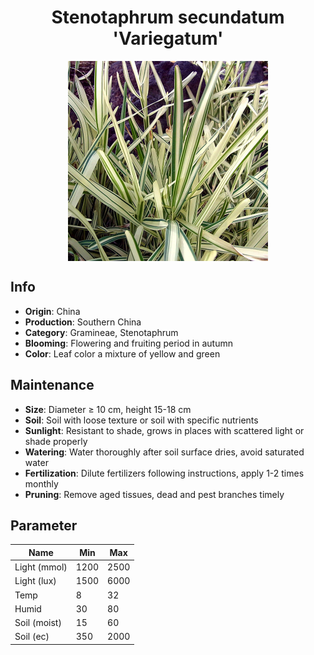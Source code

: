 <h1 align='center'>Stenotaphrum secundatum 'Variegatum'</h1>
<p align="center">
    <img 
        align='center'
        width='320'
        src="../images/stenotaphrum secundatum variegatum.png" 
        alt='Stenotaphrum secundatum 'Variegatum'' />
</p>

## Info

 - **Origin**: China
 - **Production**: Southern China
 - **Category**: Gramineae, Stenotaphrum
 - **Blooming**: Flowering and fruiting period in autumn
 - **Color**: Leaf color a mixture of yellow and green

## Maintenance

 - **Size**: Diameter ≥ 10 cm, height 15-18 cm
 - **Soil**: Soil with loose texture or soil with specific nutrients
 - **Sunlight**: Resistant to shade, grows in places with scattered light or shade properly
 - **Watering**: Water thoroughly after soil surface dries, avoid saturated water
 - **Fertilization**: Dilute fertilizers following instructions, apply 1-2 times monthly
 - **Pruning**: Remove aged tissues, dead and pest branches timely

## Parameter

| Name         | Min  | Max   |
|--------------|------|-------|
| Light (mmol) | 1200 | 2500  |
| Light (lux)  | 1500 | 6000 |
| Temp         | 8    | 32    |
| Humid        | 30   | 80    |
| Soil (moist) | 15   | 60    |
| Soil (ec)    | 350  | 2000  |